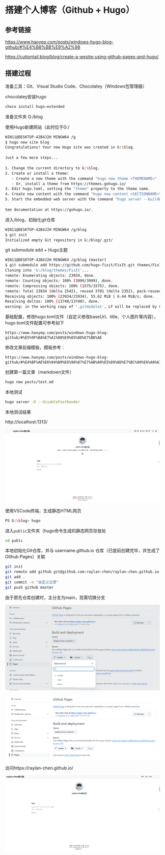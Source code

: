 # 搭建个人博客（Github + Hugo）



## 参考链接

<https://www.haoyep.com/posts/windows-hugo-blog-github/#%E4%B8%BB%E9%A2%98>

<https://cuttontail.blog/blog/create-a-wesite-using-github-pages-and-hugo/>



## 搭建过程

准备工具：Git、Visual Studio Code、Chocolatey（Windows包管理器）

chocolatey安装hugo

```bash
choco install hugo-extended
```

准备文件夹 G:/blog

使用Hugo新建网站（此时位于G:/

```bash
WIN11@DESKTOP-42B4J2H MINGW64 /g
$ hugo new site blog
Congratulations! Your new Hugo site was created in G:\blog.

Just a few more steps...

1. Change the current directory to G:\blog.
2. Create or install a theme:
   - Create a new theme with the command "hugo new theme <THEMENAME>"
   - Or, install a theme from https://themes.gohugo.io/
3. Edit hugo.toml, setting the "theme" property to the theme name.
4. Create new content with the command "hugo new content <SECTIONNAME>\<FILENAME>.<FORMAT>".
5. Start the embedded web server with the command "hugo server --buildDrafts".

See documentation at https://gohugo.io/.
```

进入/blog，初始化git仓库

```bash
WIN11@DESKTOP-42B4J2H MINGW64 /g/blog
$ git init
Initialized empty Git repository in G:/blog/.git/
```

git submodule add + Hugo主题

```bash
WIN11@DESKTOP-42B4J2H MINGW64 /g/blog (master)
$ git submodule add https://github.com/hugo-fixit/FixIt.git themes/FixIt
Cloning into 'G:/blog/themes/FixIt'...
remote: Enumerating objects: 23934, done.
remote: Counting objects: 100% (3999/3999), done.
remote: Compressing objects: 100% (1575/1575), done.
remote: Total 23934 (delta 2542), reused 3701 (delta 2352), pack-reused 19935
Receiving objects: 100% (23934/23934), 55.62 MiB | 6.44 MiB/s, done.
Resolving deltas: 100% (13740/13740), done.
warning: in the working copy of '.gitmodules', LF will be replaced by CRLF the next time Git touches it
```

基础配置，修改hugo.toml文件（自定义修改baseUrl、title、个人图片等内容），hugo.toml文件配置可参考如下

```
https://www.haoyep.com/posts/windows-hugo-blog-github/#%E5%9F%BA%E7%A1%80%E9%85%8D%E7%BD%AE
```

修改文章前缀模板，模板参考：

```
https://www.haoyep.com/posts/windows-hugo-blog-github/#%E4%BF%AE%E6%94%B9%E6%96%87%E7%AB%A0%E5%89%8D%E7%BC%80%E6%A8%A1%E6%9D%BF
```

创建第一篇文章（markdown文件）

```bash
hugo new posts/test.md
```

本地测试

```bash
hugo server -D --disableFastRender 
```

本地测试结果

http://localhost:1313/

<img src="./assets/image-20240809173548602.png" alt="image-20240809173548602" style="zoom: 50%;" />



使用VSCode终端，生成静态HTML网页

```bash
PS G:\blog> hugo
```

进入`public`文件夹（hugo命令生成的静态网页存放处

```bash
cd publc
```

本地初始化Git仓库，并与 username.github.io 仓库（已提前创建完毕，并生成了Github Pages）关联

```bash
git init
git remote add github git@github.com:raylan-chen/raylan-chen.github.io.git
git add .
git commit -m "自定义记录"
git push github master
```

由于原先仓库创建时，主分支为main，现需切换分支

![image-20240809174739450](./assets/image-20240809174739450.png)

![image-20240809174722915](./assets/image-20240809174722915.png)



访问https://raylan-chen.github.io/

<img src="./assets/image-20240809174809105.png" alt="image-20240809174809105" style="zoom:50%;" />